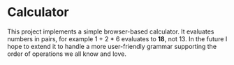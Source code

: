 # Calculator

This project implements a simple browser-based calculator. It evaluates numbers in pairs,
for example 1 + 2 * 6 evaluates to __18__, not 13. In the future I hope to extend it to
handle a more user-friendly grammar supporting the order of operations we all know and love.
